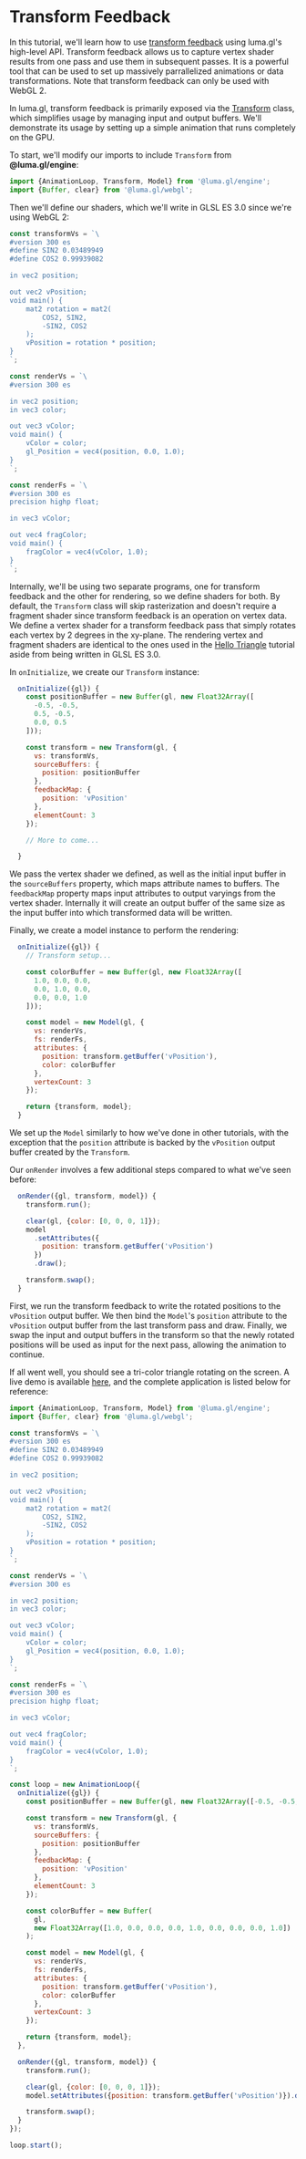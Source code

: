 # Transform Feedback

In this tutorial, we'll learn how to use [transform feedback](https://www.khronos.org/opengl/wiki/Transform_Feedback) using luma.gl's high-level API. Transform feedback allows us to capture vertex shader results from one pass and use them in subsequent passes. It is a powerful tool that can be used to set up massively parrallelized animations or data transformations. Note that transform feedback can only be used with WebGL 2.

In luma.gl, transform feedback is primarily exposed via the [Transform](/docs/api-reference/engine/transform) class, which simplifies usage by managing input and output buffers. We'll demonstrate its usage by setting up a simple animation that runs completely on the GPU.

To start, we'll modify our imports to include `Transform` from **@luma.gl/engine**:

```js
import {AnimationLoop, Transform, Model} from '@luma.gl/engine';
import {Buffer, clear} from '@luma.gl/webgl';
```

Then we'll define our shaders, which we'll write in GLSL ES 3.0 since we're using WebGL 2:

```js
const transformVs = `\
#version 300 es
#define SIN2 0.03489949
#define COS2 0.99939082

in vec2 position;

out vec2 vPosition;
void main() {
    mat2 rotation = mat2(
        COS2, SIN2,
        -SIN2, COS2
    );
    vPosition = rotation * position;
}
`;

const renderVs = `\
#version 300 es

in vec2 position;
in vec3 color;

out vec3 vColor;
void main() {
    vColor = color;
    gl_Position = vec4(position, 0.0, 1.0);
}
`;

const renderFs = `\
#version 300 es
precision highp float;

in vec3 vColor;

out vec4 fragColor;
void main() {
    fragColor = vec4(vColor, 1.0);
}
`;
```

Internally, we'll be using two separate programs, one for transform feedback and the other for rendering, so we define shaders for both. By default, the `Transform` class will skip rasterization and doesn't require a fragment shader since transform feedback is an operation on vertex data. We define a vertex shader for a transform feedback pass that simply rotates each vertex by 2 degrees in the xy-plane. The rendering vertex and fragment shaders are identical to the ones used in the [Hello Triangle](/docs/getting-started/hello-triangle) tutorial aside from being written in GLSL ES 3.0.

In `onInitialize`, we create our `Transform` instance:

```js
  onInitialize({gl}) {
    const positionBuffer = new Buffer(gl, new Float32Array([
      -0.5, -0.5,
      0.5, -0.5,
      0.0, 0.5
    ]));

    const transform = new Transform(gl, {
      vs: transformVs,
      sourceBuffers: {
        position: positionBuffer
      },
      feedbackMap: {
        position: 'vPosition'
      },
      elementCount: 3
    });

    // More to come...

  }
```

We pass the vertex shader we defined, as well as the initial input buffer in the `sourceBuffers` property, which maps attribute names to buffers. The `feedbackMap` property maps input attributes to output varyings from the vertex shader. Internally it will create an output buffer of the same size as the input buffer into which transformed data will be written.

Finally, we create a model instance to perform the rendering:

```js
  onInitialize({gl}) {
    // Transform setup...

    const colorBuffer = new Buffer(gl, new Float32Array([
      1.0, 0.0, 0.0,
      0.0, 1.0, 0.0,
      0.0, 0.0, 1.0
    ]));

    const model = new Model(gl, {
      vs: renderVs,
      fs: renderFs,
      attributes: {
        position: transform.getBuffer('vPosition'),
        color: colorBuffer
      },
      vertexCount: 3
    });

    return {transform, model};
  }
```

We set up the `Model` similarly to how we've done in other tutorials, with the exception that the `position` attribute is backed by the `vPosition` output buffer created by the `Transform`.

Our `onRender` involves a few additional steps compared to what we've seen before:

```js
  onRender({gl, transform, model}) {
    transform.run();

    clear(gl, {color: [0, 0, 0, 1]});
    model
      .setAttributes({
        position: transform.getBuffer('vPosition')
      })
      .draw();

    transform.swap();
  }
```

First, we run the transform feedback to write the rotated positions to the `vPosition` output buffer. We then bind the `Model`'s `position` attribute to the `vPosition` output buffer from the last transform pass and draw. Finally, we swap the input and output buffers in the transform so that the newly rotated positions will be used as input for the next pass, allowing the animation to continue.

If all went well, you should see a tri-color triangle rotating on the screen. A live demo is available [here](/examples/getting-started/transform-feedback), and the complete application is listed below for reference:

```js
import {AnimationLoop, Transform, Model} from '@luma.gl/engine';
import {Buffer, clear} from '@luma.gl/webgl';

const transformVs = `\
#version 300 es
#define SIN2 0.03489949
#define COS2 0.99939082

in vec2 position;

out vec2 vPosition;
void main() {
    mat2 rotation = mat2(
        COS2, SIN2,
        -SIN2, COS2
    );
    vPosition = rotation * position;
}
`;

const renderVs = `\
#version 300 es

in vec2 position;
in vec3 color;

out vec3 vColor;
void main() {
    vColor = color;
    gl_Position = vec4(position, 0.0, 1.0);
}
`;

const renderFs = `\
#version 300 es
precision highp float;

in vec3 vColor;

out vec4 fragColor;
void main() {
    fragColor = vec4(vColor, 1.0);
}
`;

const loop = new AnimationLoop({
  onInitialize({gl}) {
    const positionBuffer = new Buffer(gl, new Float32Array([-0.5, -0.5, 0.5, -0.5, 0.0, 0.5]));

    const transform = new Transform(gl, {
      vs: transformVs,
      sourceBuffers: {
        position: positionBuffer
      },
      feedbackMap: {
        position: 'vPosition'
      },
      elementCount: 3
    });

    const colorBuffer = new Buffer(
      gl,
      new Float32Array([1.0, 0.0, 0.0, 0.0, 1.0, 0.0, 0.0, 0.0, 1.0])
    );

    const model = new Model(gl, {
      vs: renderVs,
      fs: renderFs,
      attributes: {
        position: transform.getBuffer('vPosition'),
        color: colorBuffer
      },
      vertexCount: 3
    });

    return {transform, model};
  },

  onRender({gl, transform, model}) {
    transform.run();

    clear(gl, {color: [0, 0, 0, 1]});
    model.setAttributes({position: transform.getBuffer('vPosition')}).draw();

    transform.swap();
  }
});

loop.start();
```

